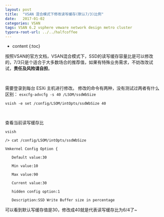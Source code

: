 ```yaml
---
layout: post
title:  "VSAN 混合模式下修改读写缓存(默认7/3)比例"
date:   2017-01-02
categories: VSAN
tags: VSAN 6.2 vsphere vmware network design metro cluster
typora-root-url: ../../halfcoffee
---
```

* content
{:toc}


按照VSAN的官方文档，VSAN混合模式下，SSD的读写缓存容量比是可以修改的，7/3只是个适合于大多数场合的推荐值，如果有特殊业务需求，不妨改改试试，**责任及风险请自担**。

<br>

需要登录到每台 ESXi 主机进行修改。
修改的命令有两种，没有测试过两者有什么区别：
`esxcfg-advcfg -s 40 /LSOM/ssdWbSize  `

`vsish -e set /config/LSOM/intOpts/ssdWbSize 40`

<br>

查看当前读写缓存比

```
vsish

/> cat /config/LSOM/intOpts/ssdWbSize

Vmkernel Config Option {

   Default value:30

   Min value:10

   Max value:90

   Current value:30

   hidden config option:1

   Description:SSD Write Buffer size in percentage
```



可以看到默认写缓存值是30，修改成40就是代表读写缓存比为6/4了~





